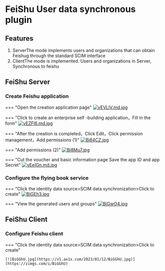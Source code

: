 # FeiShu User data synchronous plugin

## Features
1. ServerThe mode implements users and organizations that can obtain Feishug through the standard SCIM interface
2. ClientThe mode is implemented. Users and organizations in Server, Synchronous to feishu

## FeiShu Server

### Create Feishu application

=== "Open the creation application page"
    [![vEVLlV.md.jpg](https://s1.ax1x.com/2022/08/02/vEVLlV.md.jpg)](https://imgtu.com/i/vEVLlV)

=== "Click to create an enterprise self -building application，Fill in the form"
    [![vEZFl6.md.jpg](https://s1.ax1x.com/2022/08/02/vEZFl6.md.jpg)](https://imgtu.com/i/vEZFl6)

=== "After the creation is completed，Click Edit，Click permission management，Add permissions (1)"
    [![Bi84CZ.jpg](https://v1.ax1x.com/2023/01/12/Bi84CZ.jpg)](https://zimgs.com/i/Bi84CZ)

=== "Add permissions (2)"
    [![Bi8Mu7.jpg](https://v1.ax1x.com/2023/01/12/Bi8Mu7.jpg)](https://zimgs.com/i/Bi8Mu7)

=== "Cut the voucher and basic information page Save the app ID and app Secret"
    [![vEeIGn.md.jpg](https://s1.ax1x.com/2022/08/02/vEeIGn.md.jpg)](https://imgtu.com/i/vEeIGn)

### Configure the flying book service

=== "Click the identity data source>SCIM data synchronization>Click to create"
    [![BiGEh3.jpg](https://v1.ax1x.com/2023/01/12/BiGEh3.jpg)](https://zimgs.com/i/BiGEh3)

=== "View the generated users and groups"
    [![BiGwO4.jpg](https://v1.ax1x.com/2023/01/12/BiGwO4.jpg)](https://zimgs.com/i/BiGwO4)

## FeiShu Client

### Configure Feishu client

=== "Click the identity data source>SCIM data synchronization>Click to create"

    [![BiGGhU.jpg](https://v1.ax1x.com/2023/01/12/BiGGhU.jpg)](https://zimgs.com/i/BiGGhU)
